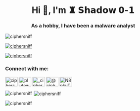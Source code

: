 <h1 align="center">Hi 👋, I'm ♜ 𝗦𝗵𝗮𝗱𝗼𝘄 𝟬-𝟭</h1>
<h3 align="center">As a hobby, I have been a malware analyst</h3>

<p align="left"> <img src="https://komarev.com/ghpvc/?username=ciphersniff&label=Profile%20views&color=0e75b6&style=flat" alt="ciphersniff" /> </p>

<p align="left"> <a href="https://github.com/ryo-ma/github-profile-trophy"><img src="https://github-profile-trophy.vercel.app/?username=ciphersniff" alt="ciphersniff" /></a> </p>

<p align="left"> <a href="https://twitter.com/ciphersniff" target="blank"><img src="https://img.shields.io/twitter/follow/ciphersniff?logo=twitter&style=for-the-badge" alt="ciphersniff" /></a> </p>

<h3 align="left">Connect with me:</h3>
<p align="left">
<a href="https://twitter.com/ciphersniff" target="blank"><img align="center" src="https://raw.githubusercontent.com/rahuldkjain/github-profile-readme-generator/master/src/images/icons/Social/twitter.svg" alt="ciphersniff" height="30" width="40" /></a>
<a href="https://fb.com/plutowtf" target="blank"><img align="center" src="https://raw.githubusercontent.com/rahuldkjain/github-profile-readme-generator/master/src/images/icons/Social/facebook.svg" alt="plutowtf" height="30" width="40" /></a>
<a href="https://instagram.com/_ciphersniff" target="blank"><img align="center" src="https://raw.githubusercontent.com/rahuldkjain/github-profile-readme-generator/master/src/images/icons/Social/instagram.svg" alt="_ciphersniff" height="30" width="40" /></a>
<a href="https://www.youtube.com/@CipherSniff" target="blank"><img align="center" src="https://raw.githubusercontent.com/rahuldkjain/github-profile-readme-generator/master/src/images/icons/Social/youtube.svg" alt="@ciphersniff" height="30" width="40" /></a>
<a href="https://discord.gg/N8pkyTBSYw" target="blank"><img align="center" src="https://raw.githubusercontent.com/rahuldkjain/github-profile-readme-generator/master/src/images/icons/Social/discord.svg" alt="N8pkyTBSYw" height="30" width="40" /></a>
</p>

<p><img align="left" src="https://github-readme-stats.vercel.app/api/top-langs?username=ciphersniff&show_icons=true&locale=en&layout=compact" alt="ciphersniff" /></p>

<p>&nbsp;<img align="center" src="https://github-readme-stats.vercel.app/api?username=ciphersniff&show_icons=true&locale=en" alt="ciphersniff" /></p>

<p><img align="center" src="https://github-readme-streak-stats.herokuapp.com/?user=ciphersniff&" alt="ciphersniff" /></p>

